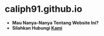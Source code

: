 # caliph91.github.io

* <b>Mau Nanya-Nanya Tentang Website Ini?</b>
* <b> Silahkan Hubungi <a href="https://clph.me" alt="Caliph Web">Kami</a></b>

